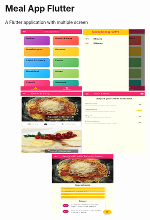 # Meal App Flutter

A Flutter application with multiple screen

<p align="center">
  <img src="home.png" alt="Home" width="200" height="200"/>

  <img src="drawer.png" alt="Draweer" width="200" height="200"/>

  <img src="meallist.png" alt="Meals" width="200" height="200"/>

  <img src="filter_meal.png" alt="Filter Meal" width="200" height="200"/>
  
  <img src="meal_detail.png" alt="Meal Detail" width="200" height="200"/>
  
</p>
 

